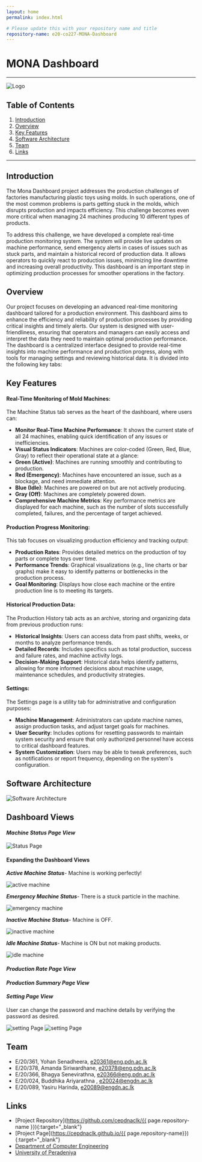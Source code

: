 ```yaml
---
layout: home
permalink: index.html

# Please update this with your repository name and title
repository-name: e20-co227-MONA-Dashboard
---
```


[comment]: # "This is the standard layout for the project, but you can clean this and use your own template"

# **MONA Dashboard**

---

<!--
This is a sample image, to show how to add images to your page. To learn more options, please refer [this](https://projects.ce.pdn.ac.lk/docs/faq/how-to-add-an-image/)
 -->

![Logo](./images/logo.png)

## Table of Contents

1. [Introduction](#introduction)
2. [Overview](#overview)
3. [Key Features](#key-features)
4. [Software Architecture](#software-architecture)
5. [Team](#team)
6. [Links](#links)


---
## **Introduction**

The Mona Dashboard project addresses the production challenges of factories manufacturing plastic toys using molds. In such operations, one of the most common problems is parts getting stuck in the molds, which disrupts production and impacts efficiency. This challenge becomes even more critical when managing 24 machines producing 10 different types of products.

To address this challenge, we have developed a complete real-time production monitoring system. The system will provide live updates on machine performance, send emergency alerts in cases of issues such as stuck parts, and maintain a historical record of production data. It allows operators to quickly react to production issues, minimizing line downtime and increasing overall productivity. This dashboard is an important step in optimizing production processes for smoother operations in the factory.



## **Overview**

Our project focuses on developing an advanced real-time monitoring dashboard tailored for a production environment. This dashboard aims to enhance the efficiency and reliability of production processes by providing critical insights and timely alerts. Our system is designed with user-friendliness, ensuring that operators and managers can easily access and interpret the data they need to maintain optimal production performance.
The dashboard is a centralized interface designed to provide real-time insights into machine performance and production progress, along with tools for managing settings and reviewing historical data. It is divided into the following key tabs:

## **Key Features**

#### Real-Time Monitoring of Mold Machines:
The Machine Status tab serves as the heart of the dashboard, where users can:
+ **Monitor Real-Time Machine Performance**: It shows the current state of all 24 machines, enabling quick identification of any issues or inefficiencies.
+ **Visual Status Indicators**: Machines are color-coded (Green, Red, Blue, Gray) to reflect their operational state at a glance:
+ **Green (Active)**: Machines are running smoothly and contributing to production.
+ **Red (Emergency)**: Machines have encountered an issue, such as a blockage, and need immediate attention.
+ **Blue (Idle)**: Machines are powered on but are not actively producing.
+ **Gray (Off)**: Machines are completely powered down.
+ **Comprehensive Machine Metrics**: Key performance metrics are displayed for each machine, such as the number of slots successfully completed, failures, and the percentage of target achieved.

#### Production Progress Monitoring:
This tab focuses on visualizing production efficiency and tracking output:
+ **Production Rates**: Provides detailed metrics on the production of toy parts or complete toys over time.
+ **Performance Trends**: Graphical visualizations (e.g., line charts or bar graphs) make it easy to identify patterns or bottlenecks in the production process.
+ **Goal Monitoring**: Displays how close each machine or the entire production line is to meeting its targets.


#### Historical Production Data:
The Production History tab acts as an archive, storing and organizing data from previous production runs:
+ **Historical Insights**: Users can access data from past shifts, weeks, or months to analyze performance trends.
+ **Detailed Records**: Includes specifics such as total production, success and failure rates, and machine activity logs.
+ **Decision-Making Support**: Historical data helps identify patterns, allowing for more informed decisions about machine usage, maintenance schedules, and productivity strategies.

#### Settings:
The Settings page is a utility tab for administrative and configuration purposes:
+ **Machine Management**: Administrators can update machine names, assign production tasks, and adjust target goals for machines.
+ **User Security**: Includes options for resetting passwords to maintain system security and ensure that only authorized personnel have access to critical dashboard features.
+ **System Customization**: Users may be able to tweak preferences, such as notifications or report frequency, depending on the system's configuration.

## **Software Architecture**

![Software Architecture](./images/softwareArch.png)

## **Dashboard Views**

#### ***Machine Status Page View***
![Status Page](./images/status/statuspage.jpg)

#### **Expanding the Dashboard Views**

***Active Machine Status***-
Machine is working perfectly!

![active machine](./images/status/greenMachine.jpg)

***Emergency Machine Status***-
There is a stuck particle in the machine.

![emergency machine](./images/status/redmachine.jpg)

***Inactive Machine Status***-
Machine is OFF.

![inactive machine](./images/status/ashMachine.jpg)

***Idle Machine Status***-
Machine is ON but not making products.

![idle machine](./images/status/bluemachine.jpg)




#### ***Production Rate Page View***

#### ***Production Summary Page View***

#### ***Setting Page View***

User can change the password and machine details by verifying the password as desired.

![setting Page](./images/setting/machine.png)
![setting Page](./images/setting/password.png)




## **Team**

- E/20/361, Yohan Senadheera, [e20361@eng.pdn.ac.lk](mailto:e20361@eng.pdn.ac.lk)
- E/20/378, Amanda Siriwardhane, [e20378@eng.pdn.ac.lk](mailto:e20378@eng.pdn.ac.lk)
- E/20/366, Bhagya Senevirathna, [e20366@eng.pdn.ac.lk](mailto:e20366@eng.pdn.ac.lk)
- E/20/024, Buddhika Ariyarathna , [e20024@engdn.ac.lk](mailto:e20024@eng.pdn.ac.lk)
- E/20/089, Yasiru Harinda, [e20089@engdn.ac.lk](mailto:e20089@eng.pdn.ac.lk)

## **Links**
- [Project Repository](https://github.com/cepdnaclk/{{ page.repository-name }}){:target="\_blank"}
- [Project Page](https://cepdnaclk.github.io/{{ page.repository-name}}){:target="\_blank"}
- [Department of Computer Engineering](http://www.ce.pdn.ac.lk/)
- [University of Peradeniya](https://eng.pdn.ac.lk/)





[//]: # "Please refer this to learn more about Markdown syntax"
[//]: # "https://github.com/adam-p/markdown-here/wiki/Markdown-Cheatsheet"
